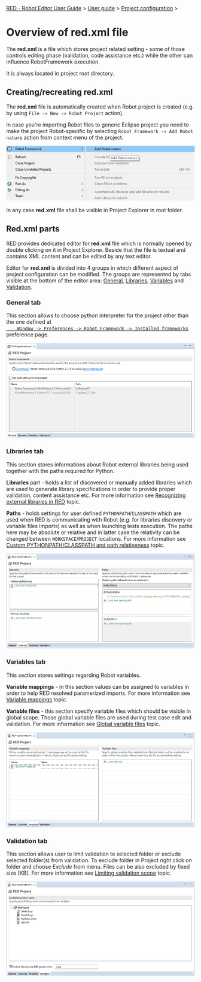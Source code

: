 <html>
<head>
<link href="PLUGINS_ROOT/org.robotframework.ide.eclipse.main.plugin.doc.user/help/style.css" rel="stylesheet" type="text/css"/>
</head>
<body>
<a href="RED/../../../../help/index.html">RED - Robot Editor User Guide</a> &gt; <a href="RED/../../../../help/user_guide/user_guide.html">User guide</a> &gt; <a href="RED/../../../../help/user_guide/project_config.html">Project configuration</a> &gt; 

<h1>Overview of red.xml file</h1>
<p>The <b>red.xml</b> is a file which stores project related setting - some of those controls editing phase 
	(validation, code assistance etc.) while the other can influence RobotFramework execution.</p>
<p>It is always located in project root directory.</p>
<h2>Creating/recreating red.xml</h2>
<p>The <b>red.xml</b> file is automatically created when Robot project is created (e.g. by using 
	<code>File -> New -> Robot Project</code> action).</p>
<p>In case you're importing Robot files to generic Eclipse project you need to make the project Robot-specific by 
	selecting <code>Robot Framework -> Add Robot nature</code> action from context menu of the project.</p>
<img src="images/add_robot_nature.png"/>
<p>In any case <b>red.xml</b> file shall be visible in Project Explorer in root folder.</p>
<h2>Red.xml parts</h2>
<p>RED provides dedicated editor for <b>red.xml</b> file which is normally opened by double clicking on it in Project
	Explorer. Beside that the file is textual and contains XML content and can be edited by any text editor.</p>
<p>Editor for <b>red.xml</b> is divided into 4 groups in which different aspect of project configuration can be 
	modified. The groups are represented by tabs visible at the bottom of the editor area: 
	<a href="#general">General</a>, <a href="#libraries">Libraries</a>, <a href="#variables">Variables</a> and 
	<a href="#validation">Validation</a>.</p>
<h3 id="general">General tab</h3>
<p>This section allows to choose python interpreter for the project other than the one defined at
	<code><a class="command" href="javascript:executeCommand('org.eclipse.ui.window.preferences(preferencePageId=org.robotframework.ide.eclipse.main.plugin.preferences.installed)')">
	Window -> Preferences -> Robot Framework -> Installed frameworks</a></code> preference page.</p>
<img src="images/red_xml_general_tab.png"/>
<h3 id="libraries">Libraries tab</h3>
<p>This section stores informations about Robot external libraries being used together with the paths required for 
	Python.</p>
<p><b>Libraries</b> part - holds a list of discovered or manually added libraries which are used to generate library
	specifications in order to provide proper validation, content assistance etc. For more information see 
	<a href="libraries.html">Recognizing external libraries in RED</a> topic.</p>
<p><b>Paths</b> - holds settings for user defined <code>PYTHONPATH</code>/<code>CLASSPATH</code> which are used when
	RED is communicating with Robot (e.g. for libraries discovery or variable files imports) as well as when launching
	tests execution. The paths here may be absolute or relative and in latter case the relativity can be changed between
	<code>WORKSPACE</code>/<code>PROJECT</code> locations. For more information see <a href="custom_paths.html">
	Custom PYTHONPATH/CLASSPATH and path relativeness</a> topic.</p>
<img src="images/red_xml_libraries_tab.png"/>
<h3 id="variables">Variables tab</h3>
<p>This section stores settings regarding Robot variables.</p>
<p><b>Variable mappings</b> - in this section values can be assigned to variables in order to help RED resolved 
	paramerized imports. For more information see <a href="variable_mapping.html">Variable mappings</a> topic.</p>
<p><b>Variable files</b> - this section specify variable files which should be visible in global scope. Those 
	global variable files are used during test case edit and validation. For more information see 
	<a href="variable_files.html">Global variable files</a>
	topic.</p>
<img src="images/red_xml_variables_tab.png"/>
<h3 id="validation">Validation tab</h3>
<p>This section allows user to limit validation to selected folder or exclude selected folder(s) from validation. 
	To exclude folder in Project right click on folder and choose <i>Exclude</i> from menu. Files can be also 
	excluded by fixed size [KB]. For more information see <a href="../validation/scope.html">Limiting validation
	scope</a> topic.</p>
<img src="images/red_xml_validation_tab.png"/>
</body>
</html>